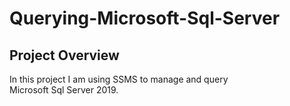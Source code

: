# Querying-Microsoft-Sql-Server

## Project Overview
In this project I am using SSMS to manage and query  
Microsoft Sql Server 2019.
